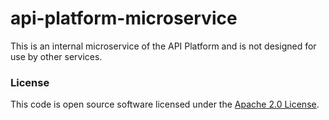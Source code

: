 
# api-platform-microservice

This is an internal microservice of the API Platform and is not designed for use by other services.

### License

This code is open source software licensed under the [Apache 2.0 License]("http://www.apache.org/licenses/LICENSE-2.0.html").
